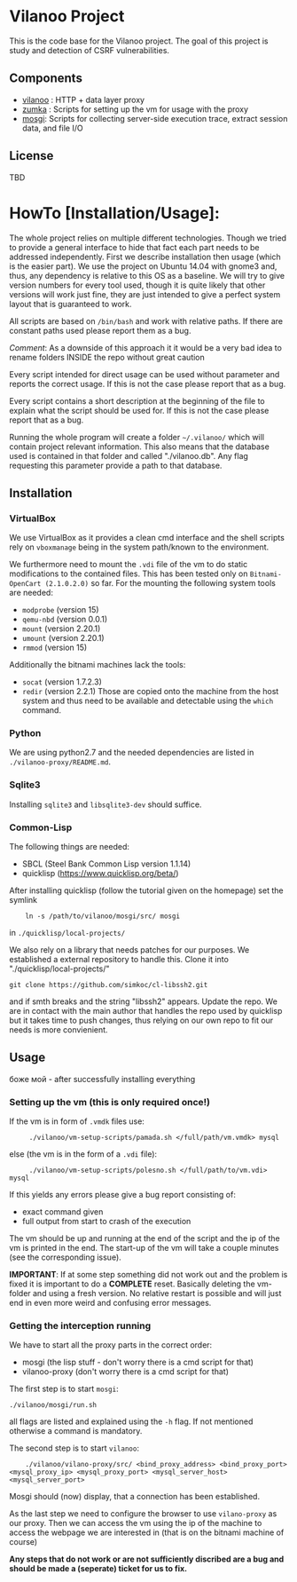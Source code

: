 # Vilanoo Project

This is the code base for the Vilanoo project. The goal of this project is study and detection of CSRF vulnerabilities.

## Components

 * [vilanoo](vilanoo-proxy/README.md) : HTTP + data layer proxy
 * [zumka](vm-setup-scripts/README.md) : Scripts for setting up the vm for usage with the proxy
 * [mosgi](mosgi/README.md): Scripts for collecting server-side execution trace, extract session data, and file I/O
## License
  TBD

# HowTo [Installation/Usage]:

The whole project relies on multiple different technologies. Though we tried to provide a general interface
to hide that fact each part needs to be addressed independently. First we describe installation then 
usage (which is the easier part). We use the project on Ubuntu 14.04 with gnome3 and, thus, any dependency
is relative to this OS as a baseline. We will try to give version numbers for every tool used, though it
is quite likely that other versions will work just fine, they are just intended to give a perfect system
layout that is guaranteed to work.

All scripts are based on `/bin/bash` and work with relative paths. If there are constant paths used please 
report them as a bug.

*Comment*: As a downside of this approach it it would be a very bad idea to rename folders INSIDE the repo without
great caution

Every script intended for direct usage can be used without parameter and reports the correct usage.
If this is not the case please report that as a bug.

Every script contains a short description at the beginning of the file to explain what the script should be
used for. If this is not the case please report that as a bug.

Running the whole program will create a folder `~/.vilanoo/` which will contain project relevant information.
This also means that the database used is contained in that folder and called "./vilanoo.db". Any flag
requesting this parameter provide a path to that database.

## Installation

### VirtualBox
We use VirtualBox as it provides a clean cmd interface and the shell scripts rely on `vboxmanage` being
in the system path/known to the environment.

We furthermore need to mount the `.vdi` file of the vm to do static modifications to the contained files.
This has been tested only on `Bitnami-OpenCart (2.1.0.2.0)` so far. For the mounting the following system
tools are needed:
* `modprobe` (version 15)
* `qemu-nbd` (version 0.0.1)
* `mount`    (version 2.20.1)
* `umount`   (version 2.20.1)
* `rmmod`    (version 15)

Additionally the bitnami machines lack the tools:
* `socat` (version 1.7.2.3)
* `redir` (version 2.2.1)
Those are copied onto the machine from the host system and thus need to be available and detectable using the
`which` command.



### Python
We are using python2.7 and the needed dependencies are listed in `./vilanoo-proxy/README.md`.


### Sqlite3
Installing `sqlite3` and `libsqlite3-dev` should suffice.


### Common-Lisp 
The following things are needed:
* SBCL (Steel Bank Common Lisp version 1.1.14)
* quicklisp (https://www.quicklisp.org/beta/)

After installing quicklisp (follow the tutorial given on the homepage) set the symlink

        ln -s /path/to/vilanoo/mosgi/src/ mosgi 

in `./quicklisp/local-projects/`

We also rely on a library that needs patches for our purposes. We established a external
repository to handle this. Clone it into "./quicklisp/local-projects/"

	git clone https://github.com/simkoc/cl-libssh2.git

and if smth breaks and the string "libssh2" appears. Update the repo. We are in contact with
the main author that handles the repo used by quicklisp but it takes time to push changes, thus
relying on our own repo to fit our needs is more convienient.

## Usage
боже мой - after successfully installing everything

### Setting up the vm (this is only required once!)

If the vm is in form of `.vmdk` files use:

         ./vilanoo/vm-setup-scripts/pamada.sh </full/path/vm.vmdk> mysql

else (the vm is in the form of a `.vdi` file):

         ./vilanoo/vm-setup-scripts/polesno.sh </full/path/to/vm.vdi> mysql

If this yields any errors please give a bug report consisting of:
* exact command given
* full output from start to crash of the execution

The vm should be up and running at the end of the script and the ip
of the vm is printed in the end. The start-up of the vm will take
a couple minutes (see the corresponding issue).

**IMPORTANT**: If at some step something did not work out and the problem
is fixed it is important to do a **COMPLETE** reset. Basically deleting the
vm-folder and using a fresh version. No relative restart is possible and
will just end in even more weird and confusing error messages.


### Getting the interception running

We have to start all the proxy parts in the correct order:
* mosgi (the lisp stuff - don't worry there is a cmd script for that)
* vilanoo-proxy  (don't worry there is a cmd script for that)

The first step is to start `mosgi`: 

    ./vilanoo/mosgi/run.sh

all flags are listed and explained using the `-h` flag. If not mentioned otherwise a command is
mandatory.

The second step is to start `vilanoo`: 

        ./vilanoo/vilano-proxy/src/ <bind_proxy_address> <bind_proxy_port> <mysql_proxy_ip> <mysql_proxy_port> <mysql_server_host> <mysql_server_port>

Mosgi should (now) display, that a connection has been established.

As the last step we need to configure the browser to use `vilano-proxy` as our proxy.
Then we can access the vm using the ip of the machine to access the webpage we are
interested in (that is on the bitnami machine of course)


**Any steps that do not work or are not sufficiently discribed are a bug and should be
made a (seperate) ticket for us to fix.**